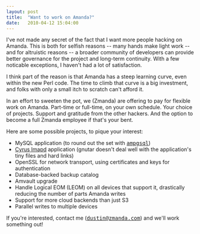 ```yaml
---
layout: post
title:  "Want to work on Amanda?"
date:   2010-04-12 15:04:00
---
```



I've
 not made any secret of the fact that I want more people hacking on
Amanda.  This is both for selfish reasons -- many hands make light work
-- and for altruistic reasons -- a broader community of developers can
provide better governance for the project and long-term continuity.
With a few noticable exceptions, I haven't had a lot of satisfaction.

I
think part of the reason is that Amanda has a steep learning curve, even
 within the new Perl code.  The time to climb that curve is a big
investment, and folks with only a small itch to scratch can't afford it.

In an
 effort to sweeten the pot, we (Zmanda) are offering to pay for flexible
 work on Amanda.  Part-time or full-time, on your own schedule.  Your
choice of projects.  Support and gratitude from the other hackers.  And
the option to become a full Zmanda employee if that's your bent.

Here are some possible projects, to pique your interest:

*   MySQL application (to round out the set with <tt>[ampgsql](http://code.v.igoro.us/archives/50-Whats-New-in-Amanda-Postgres-Backups.html)</tt>)
*   [Cyrus Imapd](http://cyrusimap.web.cmu.edu/) application (gnutar doesn't deal well with the application's tiny files and hard links)
*   OpenSSL for network transport, using certificates and keys for authentication
*   Database-backed backup catalog
*   Amvault upgrade
*   Handle Logical EOM (LEOM) on all devices that support it, drastically reducing the number of parts Amanda writes
*   Support for more cloud backends than just S3
*   Parallel writes to multiple devices

If you're interested, contact me (<tt>dustin@zmanda.com</tt>) and we'll work something out!


